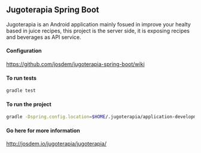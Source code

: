 Jugoterapia Spring Boot
----------------------------------------------

Jugoterapia is an Android application mainly fosued in improve your healty based in juice recipes, this project is the server side, it is exposing recipes and beverages as API service.

#### Configuration

https://github.com/josdem/jugoterapia-spring-boot/wiki

#### To run tests

```bash
gradle test
```

#### To run the project

```bash
gradle -Dspring.config.location=$HOME/.jugoterapia/application-development.yml bootRun
```

#### Go here for more information

http://josdem.io/jugoterapia/jugoterapia/

